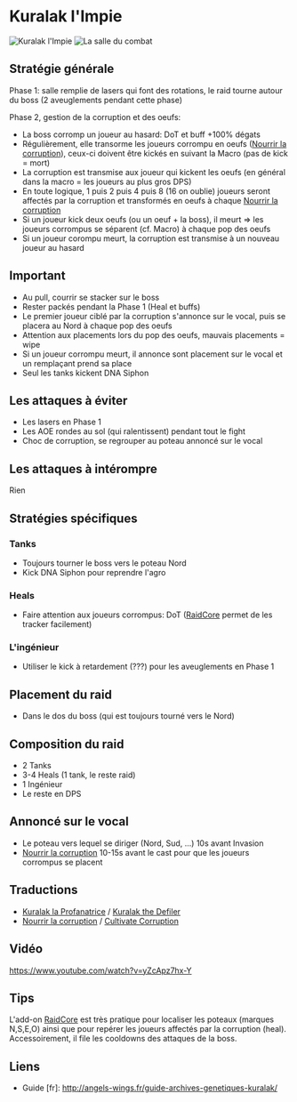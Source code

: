 Kuralak l'Impie
===============
![Kuralak l'Impie](http://i.imgur.com/jGyHFVJ.png)
![La salle du combat](http://i.imgur.com/wLc0Cdn.png)

Stratégie générale
------------------
Phase 1: salle remplie de lasers qui font des rotations, le raid tourne autour du boss (2 aveuglements pendant cette phase)

Phase 2, gestion de la corruption et des oeufs:
- La boss corromp un joueur au hasard: DoT et buff +100% dégats
- Régulièrement, elle transorme les joueurs corrompu en oeufs ([Nourrir la corruption](http://wildstar.datminer.com/fr/spell/60559)), ceux-ci doivent être kickés en suivant la Macro (pas de kick = mort)
- La corruption est transmise aux joueur qui kickent les oeufs (en général dans la macro = les joueurs au plus gros DPS)
- En toute logique, 1 puis 2 puis 4 puis 8 (16 on oublie) joueurs seront affectés par la corruption et transformés en oeufs à chaque [Nourrir la corruption](http://wildstar.datminer.com/fr/spell/60559)
- Si un joueur kick deux oeufs (ou un oeuf + la boss), il meurt => les joueurs corrompus se séparent (cf. Macro) à chaque pop des oeufs
- Si un joueur corompu meurt, la corruption est transmise à un nouveau joueur au hasard

Important
---------
- Au pull, courrir se stacker sur le boss
- Rester packés pendant la Phase 1 (Heal et buffs)
- Le premier joueur ciblé par la corruption s'annonce sur le vocal, puis se placera au Nord à chaque pop des oeufs
- Attention aux placements lors du pop des oeufs, mauvais placements = wipe
- Si un joueur corrompu meurt, il annonce sont placement sur le vocal et un remplaçant prend sa place
- Seul les tanks kickent DNA Siphon

Les attaques à éviter
---------------------
- Les lasers en Phase 1
- Les AOE rondes au sol (qui ralentissent) pendant tout le fight
- Choc de corruption, se regrouper au poteau annoncé sur le vocal

Les attaques à intérompre
-------------------------
Rien

Stratégies spécifiques
----------------------
### Tanks
- Toujours tourner le boss vers le poteau Nord
- Kick DNA Siphon pour reprendre l'agro

### Heals
- Faire attention aux joueurs corrompus: DoT ([RaidCore](http://www.curse.com/ws-addons/wildstar/227908-raidcore) permet de les tracker facilement)

### L'ingénieur
- Utiliser le kick à retardement (???) pour les aveuglements en Phase 1

Placement du raid
-----------------
- Dans le dos du boss (qui est toujours tourné vers le Nord)

Composition du raid
-------------------
- 2 Tanks
- 3-4 Heals (1 tank, le reste raid)
- 1 Ingénieur
- Le reste en DPS

Annoncé sur le vocal
--------------------
- Le poteau vers lequel se diriger (Nord, Sud, ...) 10s avant Invasion
- [Nourrir la corruption](http://wildstar.datminer.com/fr/spell/60559) 10-15s avant le cast pour que les joueurs corrompus se placent

Traductions
-----------
- [Kuralak la Profanatrice](http://wildstar.datminer.com/fr/npc/52969) / [Kuralak the Defiler](http://wildstar.datminer.com/en/npc/52969)
- [Nourrir la corruption](http://wildstar.datminer.com/fr/spell/60559) / [Cultivate Corruption](http://wildstar.datminer.com/en/spell/60559)

Vidéo
-----
https://www.youtube.com/watch?v=yZcApz7hx-Y

Tips
----
L'add-on [RaidCore](http://www.curse.com/ws-addons/wildstar/227908-raidcore) est très pratique pour localiser les poteaux (marques N,S,E,O) ainsi que pour repérer les joueurs affectés par la corruption (heal). Accessoirement, il file les cooldowns des attaques de la boss.

Liens
-----
- Guide [fr]: http://angels-wings.fr/guide-archives-genetiques-kuralak/

